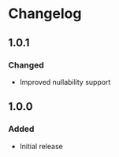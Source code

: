 # Changelog

## 1.0.1
### Changed
- Improved nullability support

## 1.0.0
### Added
- Initial release